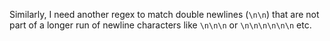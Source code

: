 Similarly, I need another regex to match double newlines (`\n\n`) that are not part of a longer run of newline characters like `\n\n\n` or `\n\n\n\n\n\n` etc.
